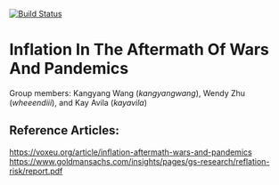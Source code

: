 [![Build Status](https://app.travis-ci.com/wheeendiii/2021Fall_finals.svg?branch=main)](https://app.travis-ci.com/wheeendiii/2021Fall_finals)
# Inflation In The Aftermath Of Wars And Pandemics

Group members: Kangyang Wang (*kangyangwang*), Wendy Zhu (*wheeendiii*), and Kay Avila (*kayavila*)

## Reference Articles:
https://voxeu.org/article/inflation-aftermath-wars-and-pandemics
https://www.goldmansachs.com/insights/pages/gs-research/reflation-risk/report.pdf
